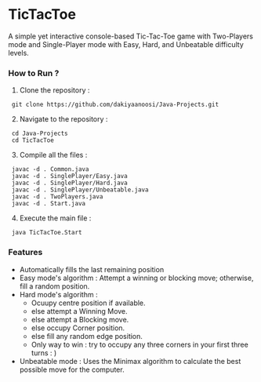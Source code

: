 # TicTacToe
A simple yet interactive console-based Tic-Tac-Toe game with Two-Players mode and Single-Player mode with Easy, Hard, and Unbeatable difficulty levels.
### How to Run ?
1. Clone the repository :
```
 git clone https://github.com/dakiyaanoosi/Java-Projects.git
```
2. Navigate to the repository :
```
 cd Java-Projects
 cd TicTacToe
```
3. Compile all the files :
```
 javac -d . Common.java
 javac -d . SinglePlayer/Easy.java
 javac -d . SinglePlayer/Hard.java
 javac -d . SinglePlayer/Unbeatable.java
 javac -d . TwoPlayers.java
 javac -d . Start.java
```
4. Execute the main file :
```
 java TicTacToe.Start
```

### Features
- Automatically fills the last remaining position
- Easy mode's algorithm : Attempt a winning or blocking move; otherwise, fill a random position.
- Hard mode's algorithm :
  - Ocuupy centre position if available.
  - else attempt a Winning Move.
  - else attempt a Blocking move.
  - else occupy Corner position.
  - else fill any random edge position.
  - Only way to win : try to occupy any three corners in your first three turns : )
- Unbeatable mode : Uses the Minimax algorithm to calculate the best possible move for the computer.